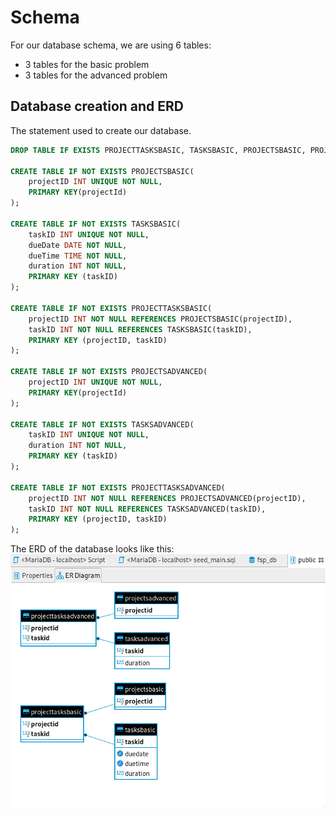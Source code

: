 # Schema

For our database schema, we are using 6 tables:
- 3 tables for the basic problem
- 3 tables for the advanced problem

## Database creation and ERD

The statement used to create our database.
```sql
DROP TABLE IF EXISTS PROJECTTASKSBASIC, TASKSBASIC, PROJECTSBASIC, PROJECTTASKSADVANCED, TASKSADVANCED, PROJECTSADVANCED;

CREATE TABLE IF NOT EXISTS PROJECTSBASIC(
    projectID INT UNIQUE NOT NULL,
    PRIMARY KEY(projectId)
);

CREATE TABLE IF NOT EXISTS TASKSBASIC(
    taskID INT UNIQUE NOT NULL,
    dueDate DATE NOT NULL,
    dueTime TIME NOT NULL,
    duration INT NOT NULL,
    PRIMARY KEY (taskID)
);

CREATE TABLE IF NOT EXISTS PROJECTTASKSBASIC(
    projectID INT NOT NULL REFERENCES PROJECTSBASIC(projectID),
    taskID INT NOT NULL REFERENCES TASKSBASIC(taskID),
    PRIMARY KEY (projectID, taskID)
);

CREATE TABLE IF NOT EXISTS PROJECTSADVANCED(
    projectID INT UNIQUE NOT NULL,
    PRIMARY KEY(projectId)
);

CREATE TABLE IF NOT EXISTS TASKSADVANCED(
    taskID INT UNIQUE NOT NULL,
    duration INT NOT NULL,
    PRIMARY KEY (taskID)
);

CREATE TABLE IF NOT EXISTS PROJECTTASKSADVANCED(
    projectID INT NOT NULL REFERENCES PROJECTSADVANCED(projectID),
    taskID INT NOT NULL REFERENCES TASKSADVANCED(taskID),
    PRIMARY KEY (projectID, taskID)
);
```

The ERD of the database looks like this:  
![Picture of the ERD](./assets/schema-ERD.png)